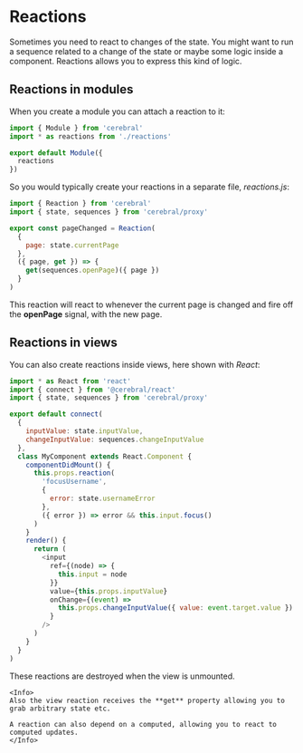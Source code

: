 # Reactions

Sometimes you need to react to changes of the state. You might want to run a sequence related to a change of the state or maybe some logic inside a component. Reactions allows you to express this kind of logic.

## Reactions in modules

When you create a module you can attach a reaction to it:

```js
import { Module } from 'cerebral'
import * as reactions from './reactions'

export default Module({
  reactions
})
```

So you would typically create your reactions in a separate file, *reactions.js*:

```js
import { Reaction } from 'cerebral'
import { state, sequences } from 'cerebral/proxy'

export const pageChanged = Reaction(
  {
    page: state.currentPage
  },
  ({ page, get }) => {
    get(sequences.openPage)({ page })
  }
)
```

This reaction will react to whenever the current page is changed and fire off the **openPage** signal, with the new page.

## Reactions in views

You can also create reactions inside views, here shown with *React*:

```js
import * as React from 'react'
import { connect } from '@cerebral/react'
import { state, sequences } from 'cerebral/proxy'

export default connect(
  {
    inputValue: state.inputValue,
    changeInputValue: sequences.changeInputValue
  },
  class MyComponent extends React.Component {
    componentDidMount() {
      this.props.reaction(
        'focusUsername',
        {
          error: state.usernameError
        },
        ({ error }) => error && this.input.focus()
      )
    }
    render() {
      return (
        <input
          ref={(node) => {
            this.input = node
          }}
          value={this.props.inputValue}
          onChange={(event) =>
            this.props.changeInputValue({ value: event.target.value })
          }
        />
      )
    }
  }
)
```

These reactions are destroyed when the view is unmounted.

```marksy
<Info>
Also the view reaction receives the **get** property allowing you to grab arbitrary state etc.

A reaction can also depend on a computed, allowing you to react to computed updates.
</Info>
```
